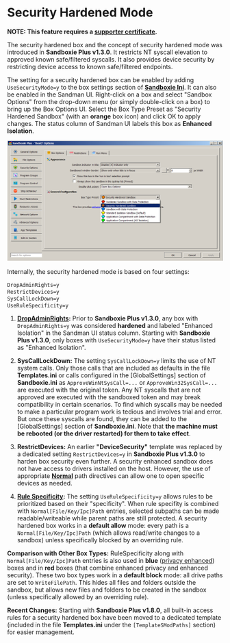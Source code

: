 # Security Hardened Mode


**NOTE: This feature requires a [supporter certificate](https://sandboxie-plus.com/supporter-certificate/).**

The security hardened box and the concept of security hardened mode was introduced in **Sandboxie Plus v1.3.0**. It restricts NT syscall elevation to approved known safe/filtered syscalls. It also provides device security by restricting device access to known safe/filtered endpoints.

The setting for a security hardened box can be enabled by adding `UseSecurityMode=y` to the box settings section of **[Sandboxie Ini](../Content/SandboxieIni.md)**. It can also be enabled in the Sandman UI. Right-click on a box and select "Sandbox Options" from the drop-down menu (or simply double-click on a box) to bring up the Box Options UI. Select the Box Type Preset as "Security Hardened Sandbox" (with an **orange** box icon) and click OK to apply changes. The status column of Sandman UI labels this box as **Enhanced Isolation**.

![](../Media/Box_SecurityMode.png)

Internally, the security hardened mode is based on four settings:
```
DropAdminRights=y
RestrictDevices=y
SysCallLockDown=y
UseRuleSpecificity=y
```
1. **[DropAdminRights](../Content/DropAdminRights.md):** Prior to **Sandboxie Plus v1.3.0**, any box with `DropAdminRights=y` was considered **hardened** and labeled "Enhanced Isolation" in the Sandman UI status column. Starting with **Sandboxie Plus v1.3.0**, only boxes with `UseSecurityMode=y` have their status listed as "Enhanced Isolation".

2. **SysCallLockDown:**
The setting `SysCallLockDown=y` limits the use of NT system calls. Only those calls that are included as defaults in the file **Templates.ini** or
calls configured in the [GlobalSettings] section of **Sandboxie.ini** as `ApproveWinNtSysCall=...` or `ApproveWin32SysCall=...`
are executed with the original token. Any NT syscalls that are not approved are executed with the sandboxed token and may break compatibility in certain scenarios. To find which syscalls may be needed to make a particular program work is tedious and involves trial and error.  But once these syscalls are found, they can be added to the [GlobalSettings] section of **Sandboxie.ini**. Note that **the machine must be rebooted (or the driver restarted) for them to take effect**.

3. **RestrictDevices:** An earlier **"DeviceSecurity"** template was replaced by a dedicated setting `RestrictDevices=y` in **Sandboxie Plus v1.3.0** to harden box security even further. A security enhanced sandbox does not have access to drivers installed on the host. However, the use of appropriate **[Normal](../Content/NormalFilePath.md)** path directives can allow one to open specific devices as needed.

4. **[Rule Specificity](../PlusContent/RuleSpecificity.md):** The setting `UseRuleSpecificity=y` allows rules to be prioritized based on their "specificity". When rule specifity is combined with `Normal[File/Key/Ipc]Path` entries, selected subpaths can be made readable/writeable while parent paths are still protected. A security hardened box works in a **default allow** mode: every path is a `Normal[File/Key/Ipc]Path` (which allows read/write changes to a sandbox) unless specifically blocked by an overriding rule.

**Comparison with Other Box Types:** RuleSpecificity along with `Normal[File/Key/Ipc]Path` entries is also used in **blue** ([privacy enhanced](../PlusContent/privacy-mode.md)) boxes and in **red** boxes (that combine enhanced privacy and enhanced security). These two box types work in a **default block** mode: all drive paths are set to `WriteFilePath`. This hides all files and folders outside the sandbox, but allows new files and folders to be created in the sandbox (unless specifically allowed by an overriding rule).

**Recent Changes:** Starting with **Sandboxie Plus v1.8.0**, all built-in access rules for a security hardened box have been moved to a dedicated template (included in the file **Templates.ini** under the `[TemplateSModPaths]` section) for easier management.

